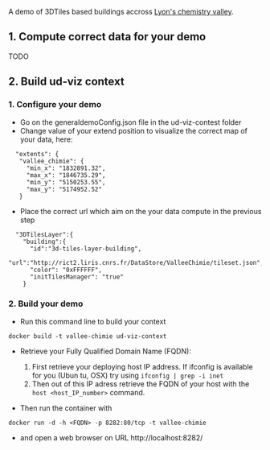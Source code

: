 A demo of 3DTiles based buildings accross [Lyon's chemistry valley](https://fr.wikipedia.org/wiki/Vall%C3%A9e_de_la_chimie).

## 1. Compute correct data for your demo
TODO

## 2. Build ud-viz context

### 1. Configure your demo
- Go on the generaldemoConfig.json file in the ud-viz-contest folder
- Change value of your extend position to visualize the correct map of your data, here:
 ```
   "extents": {
    "vallee_chimie": {
      "min_x": "1832891.32",
      "max_x": "1846735.29",
      "min_y": "5150253.55",
      "max_y": "5174952.52"
    }
  ```
- Place the correct url which aim on the your data compute in the previous step
```
  "3DTilesLayer":{
    "building":{
      "id":"3d-tiles-layer-building",
      "url":"http://rict2.liris.cnrs.fr/DataStore/ValleeChimie/tileset.json",
      "color": "0xFFFFFF",
      "initTilesManager": "true"
    }
 ```
### 2. Build your demo
 - Run this command line to build your context
```
docker build -t vallee-chimie ud-viz-context
```

- Retrieve your Fully Qualified Domain Name (FQDN):
   1. First retrieve your deploying host IP address. If ifconfig is
    available for you (Ubun tu, OSX) try using `ifconfig | grep -i inet`
   2. Then out of this IP adress retrieve the FQDN of your host with
    the `host <host_IP_number>` command.

- Then run the container with
```
docker run -d -h <FQDN> -p 8282:80/tcp -t vallee-chimie
```
- and open a web browser on URL http://localhost:8282/

